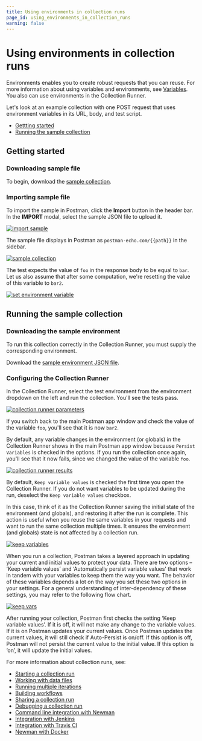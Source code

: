 ```yaml
---
title: Using environments in collection runs
page_id: using_environments_in_collection_runs
warning: false
---
```


# Using environments in collection runs

Environments enables you to create robust requests that you can reuse. For more information about using variables and environments, see [Variables](postman/environments_and_globals/variables.md). You also can use environments in the Collection Runner.

Let's look at an example collection with one POST request that uses environment variables in its URL, body, and test script.

* [Gettting started](using_environments_in_collection_runs.md#getting-started)
* [Running the sample collection](using_environments_in_collection_runs.md#running-the-sample-collection)

## Getting started

### Downloading sample file

To begin, download the [sample collection](https://s3.amazonaws.com/postman-static-getpostman-com/postman-docs/usingEnvironments.postman_collection.json).

### Importing sample file

To import the sample in Postman, click the **Import** button in the header bar. In the **IMPORT** modal, select the sample JSON file to upload it.

[![import sample](https://s3.amazonaws.com/postman-static-getpostman-com/postman-docs/using_environment_in_collection_runs/import_sample.png)](https://s3.amazonaws.com/postman-static-getpostman-com/postman-docs/using_environment_in_collection_runs/import_sample.png)

The sample file displays in Postman as `postman-echo.com/{{path}}` in the sidebar.

[![sample collection](https://s3.amazonaws.com/postman-static-getpostman-com/postman-docs/using_environment_in_collection_runs/sample_collection.png)](https://s3.amazonaws.com/postman-static-getpostman-com/postman-docs/using_environment_in_collection_runs/sample_collection.png)

The test expects the value of `foo` in the response body to be equal to `bar`. Let us also assume that after some computation, we're resetting the value of this variable to `bar2`.

[![set environment variable](https://s3.amazonaws.com/postman-static-getpostman-com/postman-docs/using_environment_in_collection_runs/set_environment_variable.png)](https://s3.amazonaws.com/postman-static-getpostman-com/postman-docs/using_environment_in_collection_runs/set_environment_variable.png)

## Running the sample collection

### Downloading the sample environment

To run this collection correctly in the Collection Runner, you must supply the corresponding environment.

Download the [sample environment JSON file](https://s3.amazonaws.com/postman-static-getpostman-com/postman-docs/testEnv.postman_environment.json).

### Configuring the Collection Runner

In the Collection Runner, select the test environment from the environment dropdown on the left and run the collection. You'll see the tests pass.

[![collection runner parameters](https://s3.amazonaws.com/postman-static-getpostman-com/postman-docs/using_environment_in_collection_runs/collection_runner_parameters.png)](https://s3.amazonaws.com/postman-static-getpostman-com/postman-docs/using_environment_in_collection_runs/collection_runner_parameters.png)

If you switch back to the main Postman app window and check the value of the variable `foo`, you'll see that it is now `bar2`.

By default, any variable changes in the environment \(or globals\) in the Collection Runner shows in the main Postman app window because `Persist Variables` is checked in the options. If you run the collection once again, you'll see that it now fails, since we changed the value of the variable `foo`.

[![collection runner results](https://s3.amazonaws.com/postman-static-getpostman-com/postman-docs/using_environment_in_collection_runs/collection_runner_results.png)](https://s3.amazonaws.com/postman-static-getpostman-com/postman-docs/using_environment_in_collection_runs/collection_runner_results.png)

By default, `Keep variable values` is checked the first time you open the Collection Runner. If you do not want variables to be updated during the run, deselect the `Keep variable values` checkbox.

In this case, think of it as the Collection Runner saving the initial state of the environment \(and globals\), and restoring it after the run is complete. This action is useful when you reuse the same variables in your requests and want to run the same collection multiple times. It ensures the environment \(and globals\) state is not affected by a collection run.

[![keep variables](https://s3.amazonaws.com/postman-static-getpostman-com/postman-docs/using_environment_in_collection_runs/keep_variables.png)](https://s3.amazonaws.com/postman-static-getpostman-com/postman-docs/using_environment_in_collection_runs/keep_variables.png)

When you run a collection, Postman takes a layered approach in updating your current and initial values to protect your data. There are two options – ‘Keep variable values’ and ‘Automatically persist variable values’ that work in tandem with your variables to keep them the way you want. The behavior of these variables depends a lot on the way you set these two options in your settings. For a general understanding of inter-dependency of these settings, you may refer to the following flow chart.

[![keep vars](https://s3.amazonaws.com/postman-static-getpostman-com/postman-docs/Flow-Chart.png)](https://s3.amazonaws.com/postman-static-getpostman-com/postman-docs/Flow-Chart.png)

After running your collection, Postman first checks the setting ‘Keep variable values’. If it is off, it will not make any change to the variable values. If it is on Postman updates your current values. Once Postman updates the current values, it will still check if Auto-Persist is on/off. If this option is off, Postman will not persist the current value to the initial value. If this option is ‘on’, it will update the initial values.

For more information about collection runs, see:

* [Starting a collection run](postman/collection_runs/starting_a_collection_run.md)
* [Working with data files](postman/collection_runs/working_with_data_files.md)
* [Running multiple iterations](postman/collection_runs/running_multiple_iterations.md)
* [Building workflows](postman/collection_runs/building_workflows.md)
* [Sharing a collection run](postman/collection_runs/sharing_a_collection_run.md)
* [Debugging a collection run](postman/collection_runs/debugging_a_collection_run.md)
* [Command line integration with Newman](postman/collection_runs/command_line_integration_with_newman.md)
* [Integration with Jenkins](postman/collection_runs/integration_with_jenkins.md)
* [Integration with Travis CI](postman/collection_runs/integration_with_travis.md)
* [Newman with Docker](postman/collection_runs/newman_with_docker.md)

